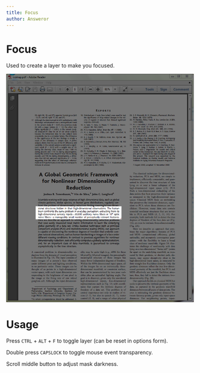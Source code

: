 ```yaml
---
title: Focus
author: Answeror
---
```


# Focus

Used to create a layer to make you focused.

![focus](https://github.com/Answeror/focus/raw/master/images/snapshot.png)

# Usage

Press `CTRL` + `ALT` + `F` to toggle layer (can be reset in options form).

Double press `CAPSLOCK` to toggle mouse event transparency.

Scroll middle button to adjust mask darkness.
